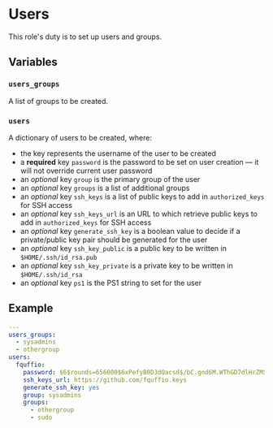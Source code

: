 Users
=====

This role's duty is to set up users and groups.

Variables
---------

### `users_groups`
A list of groups to be created.

### `users`
A dictionary of users to be created, where:

- the key represents the username of the user to be created
- a **required** key `password` is the password to be set on user creation — it will not override current user password
- an *optional* key `group` is the primary group of the user
- an *optional* key `groups` is a list of additional groups
- an *optional* key `ssh_keys` is a list of public keys to add in `authorized_keys` for SSH access
- an *optional* key `ssh_keys_url` is an URL to which retrieve public keys to add in `authorized_keys` for SSH access
- an *optional* key `generate_ssh_key` is a boolean value to decide if a private/public key pair should be generated for the user
- an *optional* key `ssh_key_public` is a public key to be written in `$HOME/.ssh/id_rsa.pub`
- an *optional* key `ssh_key_private` is a private key to be written in `$HOME/.ssh/id_rsa`
- an *optional* key `ps1` is the PS1 string to set for the user

Example
-------

```yaml
---
users_groups:
  - sysadmins
  - othergroup
users:
  fquffio:
    password: $6$rounds=656000$6xPefyB0D3dQacsd$/bC.gnd6M.WThGD7dlHrZMSfV3fETYAywhYRqMc09qLSArqKS.EpvVtKaxyI15GSp9AWzuBSNRoLx7vsp5jiq/
    ssh_keys_url: https://github.com/fquffio.keys
    generate_ssh_key: yes
    group: sysadmins
    groups:
      - othergroup
      - sudo
```
